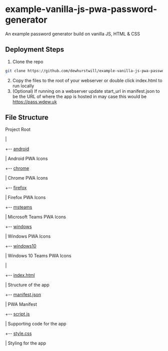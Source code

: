 # example-vanilla-js-pwa-password-generator
An example password generator build on vanilla JS, HTML &amp; CSS

## Deployment Steps

1. Clone the repo

```bash 
git clone https://github.com/dewhurstwill/example-vanilla-js-pwa-password-generator.git
```

2. Copy the files to the root of your webserver or double click index.html to run locally
3. (Optional) If running on a webserver update start_url in manifest.json to be the URL of where the app is hosted in may case this would be https://pass.wdew.uk


## File Structure

Project Root

|

+-- [android](https://github.com/dewhurstwill/example-vanilla-js-pwa-password-generator/tree/main/android)

|   Android PWA Icons

+-- [chrome](https://github.com/dewhurstwill/example-vanilla-js-pwa-password-generator/tree/main/chrome)

|   Chrome PWA Icons

+-- [firefox](https://github.com/dewhurstwill/example-vanilla-js-pwa-password-generator/tree/main/firefox)

|   Firefox PWA Icons

+-- [msteams](https://github.com/dewhurstwill/example-vanilla-js-pwa-password-generator/tree/main/msteams)

|   Microsoft Teams PWA Icons

+-- [windows](https://github.com/dewhurstwill/example-vanilla-js-pwa-password-generator/tree/main/windows)

|   Windows PWA Icons


+-- [windows10](https://github.com/dewhurstwill/example-vanilla-js-pwa-password-generator/tree/main/windows10)

|   Windows 10 Teams PWA Icons

|

+-- [index.html](https://github.com/dewhurstwill/example-vanilla-js-pwa-password-generator/tree/main/index.html)


|   Structure of the app

+-- [manifest.json](https://github.com/dewhurstwill/example-vanilla-js-pwa-password-generator/tree/main/manifest.json)

|   PWA Manifest

+-- [script.js](https://github.com/dewhurstwill/example-vanilla-js-pwa-password-generator/tree/main/script.js)

|   Supporting code for the app

+-- [style.css](https://github.com/dewhurstwill/example-vanilla-js-pwa-password-generator/tree/main/style.css)

|   Styling for the app
